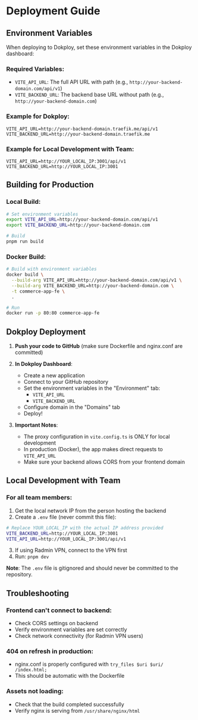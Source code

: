 # Deployment Guide

## Environment Variables

When deploying to Dokploy, set these environment variables in the Dokploy dashboard:

### Required Variables:
- `VITE_API_URL`: The full API URL with path (e.g., `http://your-backend-domain.com/api/v1`)
- `VITE_BACKEND_URL`: The backend base URL without path (e.g., `http://your-backend-domain.com`)

### Example for Dokploy:
```
VITE_API_URL=http://your-backend-domain.traefik.me/api/v1
VITE_BACKEND_URL=http://your-backend-domain.traefik.me
```

### Example for Local Development with Team:
```
VITE_API_URL=http://YOUR_LOCAL_IP:3001/api/v1
VITE_BACKEND_URL=http://YOUR_LOCAL_IP:3001
```

## Building for Production

### Local Build:
```bash
# Set environment variables
export VITE_API_URL=http://your-backend-domain.com/api/v1
export VITE_BACKEND_URL=http://your-backend-domain.com

# Build
pnpm run build
```

### Docker Build:
```bash
# Build with environment variables
docker build \
  --build-arg VITE_API_URL=http://your-backend-domain.com/api/v1 \
  --build-arg VITE_BACKEND_URL=http://your-backend-domain.com \
  -t commerce-app-fe \
  .

# Run
docker run -p 80:80 commerce-app-fe
```

## Dokploy Deployment

1. **Push your code to GitHub** (make sure Dockerfile and nginx.conf are committed)

2. **In Dokploy Dashboard**:
   - Create a new application
   - Connect to your GitHub repository
   - Set the environment variables in the "Environment" tab:
     - `VITE_API_URL`
     - `VITE_BACKEND_URL`
   - Configure domain in the "Domains" tab
   - Deploy!

3. **Important Notes**:
   - The proxy configuration in `vite.config.ts` is ONLY for local development
   - In production (Docker), the app makes direct requests to `VITE_API_URL`
   - Make sure your backend allows CORS from your frontend domain

## Local Development with Team

### For all team members:
1. Get the local network IP from the person hosting the backend
2. Create a `.env` file (never commit this file):
```bash
# Replace YOUR_LOCAL_IP with the actual IP address provided
VITE_BACKEND_URL=http://YOUR_LOCAL_IP:3001
VITE_API_URL=http://YOUR_LOCAL_IP:3001/api/v1
```

3. If using Radmin VPN, connect to the VPN first
4. Run: `pnpm dev`

**Note**: The `.env` file is gitignored and should never be committed to the repository.

## Troubleshooting

### Frontend can't connect to backend:
- Check CORS settings on backend
- Verify environment variables are set correctly
- Check network connectivity (for Radmin VPN users)

### 404 on refresh in production:
- nginx.conf is properly configured with `try_files $uri $uri/ /index.html;`
- This should be automatic with the Dockerfile

### Assets not loading:
- Check that the build completed successfully
- Verify nginx is serving from `/usr/share/nginx/html`
